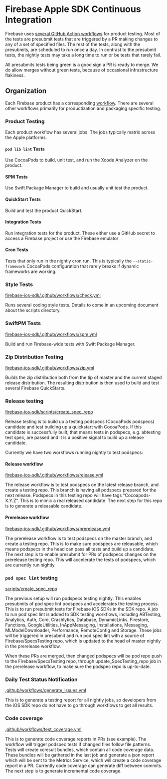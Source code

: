 # Firebase Apple SDK Continuous Integration

Firebase uses [several GitHub Action workflows](.github/actions/) for product testing. Most of the
tests are presubmit tests that are triggered by a PR making changes to any of a
set of specified files. The rest of the tests, along with the presubmits, are
scheduled to run once a day. In contrast to the presubmit tests, the nightly
tests may take a long time to run or be tests that rarely fail.

All presubmits tests being green is a good sign a PR is ready to merge. We do
allow merges without green tests, because of occasional infrastructure flakiness.

## Organization

Each Firebase product has a corresponding [workflow](firebase-ios-sdk/.github/workflows). There
are several other workflows primarily for productization and packaging specific testing.

### Product Testing

Each product workflow has several jobs. The jobs typically matrix across the Apple platforms.

#### `pod lib lint` Tests

Use CocoaPods to build, unit test, and run the Xcode Analyzer on the product.

#### SPM Tests

Use Swift Package Manager to build and usually unit test the product.

#### QuickStart Tests

Build and test the product QuickStart.

#### Integration Tests

Run integration tests for the product. These either use a GitHub secret to access a Firebase project
or use the Firebase emulator

#### Cron Tests

Tests that only run in the nightly cron run. This is typically the `--static-framework` CocoaPods
configuration that rarely breaks if dynamic frameworks are working.

### Style Tests
[firebase-ios-sdk/.github/workflows/check.yml](firebase-ios-sdk/.github/workflows/check.yml)

Runs several coding style tests. Details to come in an upcoming document about the scripts
directory.

### SwiftPM Tests
[firebase-ios-sdk/.github/workflows/spm.yml](firebase-ios-sdk/.github/workflows/spm.yml)

Build and run Firebase-wide tests with Swift Package Manager.

### Zip Distribution Testing
[firebase-ios-sdk/.github/workflows/zip.yml](firebase-ios-sdk/.github/workflows/zip.yml)

Builds the zip distribution both from the tip of master and the current staged release distribution.
The resulting distribution is then used to build and test several Firebase QuickStarts.

### Release testing
[firebase-ios-sdk/scripts/create_spec_repo](firebase-ios-sdk/scripts/create_spec_repo)

Release testing is to build up a testing podspecs (CocoaPods podspecs) candidate and test building
up a quickstart with CocoaPods. If this candidate is successfully built, that means tests in
podspecs, e.g. abtesting test spec, are passed and it is a positive signal to build up a release
candidate.

Currently we have two workflows running nightly to test podspecs:

#### Release workflow
[firebase-ios-sdk/.github/workflows/release.yml](firebase-ios-sdk/.github/workflows/release.yml)

The release workflow is to test podspecs on the latest release branch, and create a testing repo.
This branch is having all podspecs prepared for the next release. Podspecs in this testing repo
will have tags “Cocoapods-X.Y.Z”. This is to mimic a real released candidate. The next step for this
repo is to generate a releasable candidate.

#### Prerelease workflow
[firebase-ios-sdk/.github/workflows/prerelease.yml](firebase-ios-sdk/.github/workflows/prerelease.yml)

The prerelease workflow is to test podspecs on the master branch, and create a testing repo. This is
to make sure podspecs are releasable, which means podspecs in the head can pass all tests and build
up a candidate. The next step is to enable presubmit for PRs of podspecs changes on the prerelease
testing repo. This will accelerate the tests of podspecs, which are currently run nightly.

### `pod spec lint` testing
[scripts/create_spec_repo](scripts/create_spec_repo)

The previous setup will run podspecs testing nightly. This enables presubmits of pod spec lint
podspecs and accelerates the testing process. This is to run presubmit tests for Firebase iOS SDKs
in the SDK repo. A job to run pod spec lint is added to SDK testing workflows, including ABTesting,
Analytics, Auth, Core, Crashlytics, Database, DynamicLinks, Firestore, Functions, GoogleUtilities,
InAppMessaging, Installations, Messaging, MLModelDownloader, Performance, RemoteConfig and Storage.
These jobs will be triggered in presubmit and run pod spec lint with a source of
Firebase/SpecsTesting repo, which is updated to the head of master nightly in the prerelease
workflow.

When these PRs are merged, then changed podspecs will be pod repo push to the Firebase/SpecsTesting
repo, through update_SpecTesting_repo job in the prerelease workflow, to make sure the podspec repo
is up-to-date.

### Daily Test Status Notification
[.github/workflows/generate_issues.yml](.github/workflows/generate_issues.yml)

This is to generate a testing report for all nightly jobs, so developers from the iOS SDK repo do
not have to go through workflows to get all results.

### Code coverage
[.github/workflows/test_coverage.yml](.github/workflows/test_coverage.yml)

This is to generate code coverage reports in PRs (see example). The workflow will trigger podspec
tests if changed files follow file patterns. Tests will create xcresult bundles, which contain all
code coverage data. These bundles will be gathered in the last job and generate a json report which
will be sent to the Metrics Service, which will create a code coverage report in a PR. Currently
code coverage can generate diff between commits. The next step is to generate incremental code
coverage.

